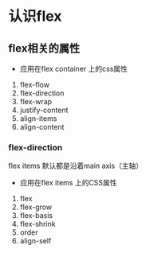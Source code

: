# 认识flex

## flex相关的属性
- 应用在flex container 上的css属性
1. flex-flow
2. flex-direction 
3. flex-wrap
4. justify-content
5. align-items
6. align-content


### flex-direction
flex items 默认都是沿着main axis（主轴）  
- 应用在flex items 上的CSS属性
1. flex
2. flex-grow
3. flex-basis
4. flex-shrink
5. order
6. align-self

